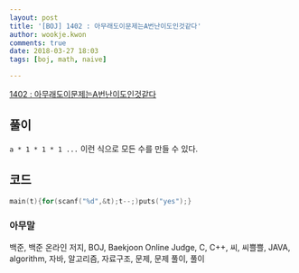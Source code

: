 ```yaml
---
layout: post
title: '[BOJ] 1402 : 아무래도이문제는A번난이도인것같다'
author: wookje.kwon
comments: true
date: 2018-03-27 18:03
tags: [boj, math, naive]

---
```


[1402 : 아무래도이문제는A번난이도인것같다](https://www.acmicpc.net/problem/1402)

## 풀이

`a * 1 * 1 * 1 ...` 이런 식으로 모든 수를 만들 수 있다.

## 코드

```cpp
main(t){for(scanf("%d",&t);t--;)puts("yes");}
```

### 아무말  
백준, 백준 온라인 저지, BOJ, Baekjoon Online Judge, C, C++, 씨, 씨쁠쁠, JAVA, algorithm, 자바, 알고리즘, 자료구조, 문제, 문제 풀이, 풀이
